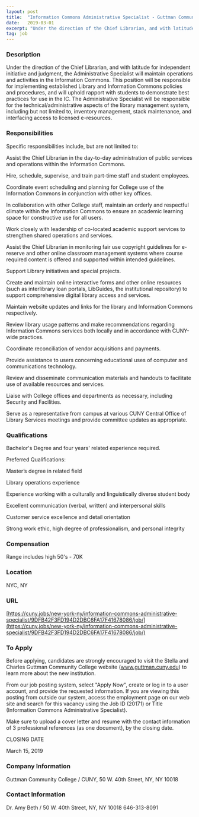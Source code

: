 ```yaml
---
layout: post
title:  "Information Commons Administrative Specialist - Guttman Community College / CUNY"
date:   2019-03-01
excerpt: "Under the direction of the Chief Librarian, and with latitude for independent initiative and judgment, the Administrative Specialist will maintain operations and activities in the Information Commons. This position will be responsible for implementing established Library and Information Commons policies and procedures, and will uphold rapport with students to demonstrate..."
tag: job
---
```


### Description   

Under the direction of the Chief Librarian, and with latitude for independent initiative and judgment, the Administrative Specialist will maintain operations and activities in the Information Commons. This position will be responsible for implementing established Library and Information Commons policies and procedures, and will uphold rapport with students to demonstrate best practices for use in the IC. The Administrative Specialist will be responsible for the technical/administrative aspects of the library management system, including but not limited to, inventory management, stack maintenance, and interfacing access to licensed e-resources.


### Responsibilities   

Specific responsibilities include, but are not limited to:

Assist the Chief Librarian in the day-to-day administration of public services and operations within the Information Commons.

Hire, schedule, supervise, and train part-time staff and student employees.

Coordinate event scheduling and planning for College use of the Information Commons in conjunction with other key offices.

In collaboration with other College staff, maintain an orderly and respectful climate within the Information Commons to ensure an academic learning space for constructive use for all users.

Work closely with leadership of co-located academic support services to strengthen shared operations and services.

Assist the Chief Librarian in monitoring fair use copyright guidelines for e-reserve and other online classroom management systems where course required content is offered and supported within intended guidelines.

Support Library initiatives and special projects.

Create and maintain online interactive forms and other online resources (such as interlibrary loan portals, LibGuides, the institutional repository) to support comprehensive digital library access and services.

Maintain website updates and links for the library and Information Commons respectively.

Review library usage patterns and make recommendations regarding Information Commons services both locally and in accordance with CUNY-wide practices.

Coordinate reconciliation of vendor acquisitions and payments.

Provide assistance to users concerning educational uses of computer and communications technology.

Review and disseminate communication materials and handouts to facilitate use of available resources and services.

Liaise with College offices and departments as necessary, including Security and Facilities.

Serve as a representative from campus at various CUNY Central Office of Library Services meetings and provide committee updates as appropriate.


### Qualifications   

Bachelor's Degree and four years' related experience required.

Preferred Qualifications:

Master’s degree in related field

Library operations experience

Experience working with a culturally and linguistically diverse student body

Excellent communication (verbal, written) and interpersonal skills

Customer service excellence and detail orientation

Strong work ethic, high degree of professionalism, and personal integrity



### Compensation   

Range includes high 50's - 70K


### Location   

NYC, NY


### URL   

[https://cuny.jobs/new-york-ny/information-commons-administrative-specialist/9DFB42F3FD194D2DBC6FA17F41678086/job/](https://cuny.jobs/new-york-ny/information-commons-administrative-specialist/9DFB42F3FD194D2DBC6FA17F41678086/job/)

### To Apply   

Before applying, candidates are strongly encouraged to visit the Stella and Charles Guttman Community College website (www.guttman.cuny.edu) to learn more about the new institution.

From our job posting system, select "Apply Now", create or log in to a user account, and provide the requested information. If you are viewing this posting from outside our system, access the employment page on our web site and search for this vacancy using the Job ID (20171) or Title (Information Commons Administrative Specialist).

Make sure to upload a cover letter and resume with the contact information of 3 professional references (as one document), by the closing date.

CLOSING DATE

March 15, 2019


### Company Information   

Guttman Community College / CUNY, 50 W. 40th Street, NY, NY 10018


### Contact Information   

Dr. Amy Beth / 50 W. 40th Street, NY, NY 10018 646-313-8091

